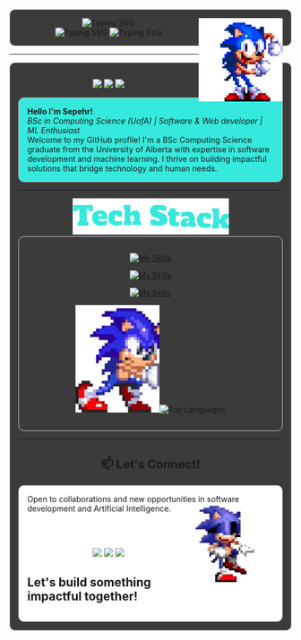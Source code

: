 <div align="center" style="border:1px solid #ccc; padding: 15px; border-radius: 10px; background: #3c3b3bff">

  <img src="https://readme-typing-svg.herokuapp.com?font=Fira+Code&size=38&duration=1&pause=1100&center=true&vCenter=true&width=435&lines=Hello%2C+I+am+Sepehr!&color=36e9ddff" alt="Typing SVG" />
  <img align="right" src="assets/sonic-the-hedgehog.gif" width="150" alt="Sonic the Hedgehog">
  <br>
  <img src="https://readme-typing-svg.herokuapp.com?font=Fira+Code&size=28&duration=2000&pause=3000&center=true&vCenter=true&width=435&lines=Welcome+to+my+GitHub&color=36e9ddff" alt="Typing SVG" /> 
  <img src="https://readme-typing-svg.herokuapp.com?font=Fira+Code&size=16&duration=2000&pause=1100&center=true&vCenter=true&width=435&lines=Make+sure+to+check+out+my+portfolio+website&color=36e9ddff" alt="Typing SVG" /> 
</div>

---

<div align="center" style="border:1px solid #ccc; padding: 15px; border-radius: 10px; background: #3c3b3bff">
  <p align="center">
    <a href="https://linkedin.com/in/sepehrbehroozi">
      <img src="https://img.shields.io/badge/LinkedIn-0077B5?style=flat-square&logo=linkedin&logoColor=white" height="36">
    </a>
    <a href="mailto:sepehrbehroozi@gmail.com">
      <img src="https://img.shields.io/badge/Email-D14836?style=flat-square&logo=gmail&logoColor=white" height="36">
    </a>
    <a href="https://sepehrbehroozi.github.io/my-personal-website/">
      <img src="https://img.shields.io/badge/Portfolio-4285F4?style=flat-square&logo=google-chrome&logoColor=white" height="36">
    </a>
  </p>

<div align="left" style="border:1px solid #ccc; padding: 15px; border-radius: 10px; background: #36e9ddff">
  <strong>Hello I'm Sepehr!</strong><br>
  <em>BSc in Computing Science (UofA) | Software & Web developer | ML Enthusiast</em><br>
  Welcome to my GitHub profile! I'm a BSc Computing Science graduate from the University of Alberta with expertise in software development and machine learning. I thrive on building impactful solutions that bridge technology and human needs.
</div>

---

<img src="assets/Vanilla@1x-1.0s-280px-250px.gif" alt="Sonic the Hedgehog">
<div align="center" style="border:1px solid #ccc; padding: 15px; border-radius: 10px; background: #3c3b3bff">

[![My Skills](https://skillicons.dev/icons?i=python,c,cpp,js,ts,html,css,java,bash,regex)](https://skillicons.dev)

[![My Skills](https://skillicons.dev/icons?i=mysql,sqlite,mongodb,postgres)](https://skillicons.dev)

[![My Skills](https://skillicons.dev/icons?i=nodejs,react,nextjs,tailwind,django,flask,fastapi,pytorch,firebase,docker,nginx,heroku,idea,androidstudio)](https://skillicons.dev)

<img src="assets/sonic-pushing.gif" width="150" alt="Sonic the Hedgehog">![Top Languages](https://github-readme-stats.vercel.app/api/top-langs/?username=sepehrbehroozi&layout=compact&theme=radical)

</div>

---

## **📫 Let's Connect!**

<div align="left" style="border:1px solid #ccc; padding: 15px; border-radius: 10px; background: #ffffffff">
  Open to collaborations and new opportunities in software development and Artificial Intelligence.

<img align="right" src="assets/sonic-dance.gif" width="150" alt="Sonic the Hedgehog">

<br><br>

<p align="center">
  <a href="https://linkedin.com/in/sepehrbehroozi"><img src="https://img.shields.io/badge/LinkedIn-0077B5?style=flat-square&logo=linkedin&logoColor=white" height="30"></a>
  <a href="mailto:sepehrbehroozi@gmail.com"><img src="https://img.shields.io/badge/Email-D14836?style=flat-square&logo=gmail&logoColor=white" height="30"></a>
  <a href="https://sepehrbehroozi.github.io/my-personal-website/"><img src="https://img.shields.io/badge/Portfolio-4285F4?style=flat-square&logo=google-chrome&logoColor=white" height="30"></a>
</p>

## Let's build something impactful together!

</div>
</div>

